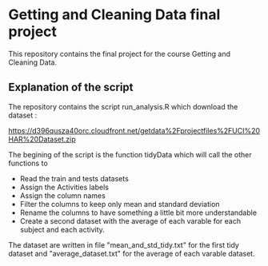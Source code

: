 # Getting and Cleaning Data final project

This repository contains the final project for the course Getting and Cleaning Data.

## Explanation of the script

The repository contains the script run_analysis.R which download the dataset :

https://d396qusza40orc.cloudfront.net/getdata%2Fprojectfiles%2FUCI%20HAR%20Dataset.zip

The begining of the script is the function tidyData which will call the other functions to

* Read the train and tests datasets
* Assign the Activities labels
* Assign the column names
* Filter the columns to keep only mean and standard deviation
* Rename the columns to have something a little bit more understandable
* Create a second dataset with the average of each varable for each subject and each activity.

The dataset are written in file "mean_and_std_tidy.txt" for the first tidy dataset and "average_dataset.txt" for the average of each varable dataset.
